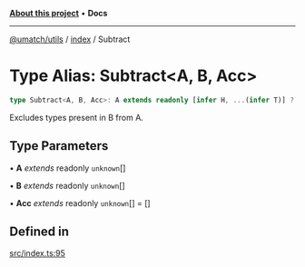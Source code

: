 [**About this project**](../../README.md) • **Docs**

***

[@umatch/utils](../../api.md) / [index](../README.md) / Subtract

# Type Alias: Subtract\<A, B, Acc\>

```ts
type Subtract<A, B, Acc>: A extends readonly [infer H, ...(infer T)] ? H extends B[number] ? Subtract<T, B, Acc> : Subtract<T, B, readonly [...Acc, H]> : Acc;
```

Excludes types present in B from A.

## Type Parameters

• **A** *extends* readonly `unknown`[]

• **B** *extends* readonly `unknown`[]

• **Acc** *extends* readonly `unknown`[] = []

## Defined in

[src/index.ts:95](https://github.com/umatch-oficial/utils/blob/main/src/index.ts#L95)
